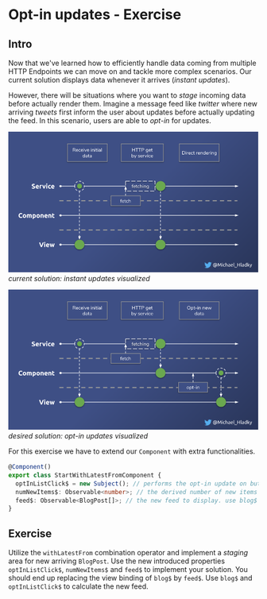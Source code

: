 # Opt-in updates - Exercise

## Intro
Now that we've learned how to efficiently handle data coming from multiple HTTP Endpoints we can move on and
 tackle more complex scenarios. Our current solution displays data whenever it arrives (_instant updates_).
 
However, there will be situations where you want to _stage_ incoming data before actually render them.
Imagine a message feed like _twitter_ where new arriving _tweets_ first inform the user about updates before actually updating 
the feed. 
In this scenario, users are able to _opt-in_ for updates.

![current solution: instant updates visualized](./assets/images/Reactive-architecture-and-ux-patterns_angular_instant-updates_michael-hladky.png)
_current solution: instant updates visualized_

![desired solution: opt-in updates visualized](./assets/images/Reactive-architecture-and-ux-patterns_angular_opt-in-updates_michael-hladky.png)
_desired solution: opt-in updates visualized_

For this exercise we have to extend our `Component` with extra functionalities.

```Typescript
@Component()
export class StartWithLatestFromComponent {
  optInListClick$ = new Subject(); // performs the opt-in update on button click
  numNewItems$: Observable<number>; // the derived number of new items available for display
  feed$: Observable<BlogPost[]>; // the new feed to display. use blog$ and optIntListClick$ to calculate
}
```

## Exercise

Utilize the `withLatestFrom` combination operator and implement a _staging_ area for new arriving `BlogPost`.
Use the new introduced properties `optInListClick$`, `numNewItems$` and `feed$` to implement your solution. You should
end up replacing the view binding of `blog$` by `feed$`. Use `blog$` and `optInListClick$` to calculate the new feed.
